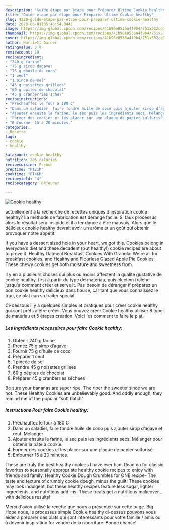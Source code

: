 ```yaml
---
description: "Guide étape par étape pour Préparer Ultime Cookie healthy"
title: "Guide étape par étape pour Préparer Ultime Cookie healthy"
slug: 4220-guide-etape-par-etape-pour-preparer-ultime-cookie-healthy
date: 2020-08-01T05:46:54.044Z
image: https://img-global.cpcdn.com/recipes/41b96e8536a4f9b4/751x532cq70/cookie-healthy-photo-principale-de-la-recette.jpg
thumbnail: https://img-global.cpcdn.com/recipes/41b96e8536a4f9b4/751x532cq70/cookie-healthy-photo-principale-de-la-recette.jpg
cover: https://img-global.cpcdn.com/recipes/41b96e8536a4f9b4/751x532cq70/cookie-healthy-photo-principale-de-la-recette.jpg
author: Harriett Garner
ratingvalue: 3.8
reviewcount: 10
recipeingredient:
- "240 g farine"
- "75 g sirop dagave"
- "75 g dhuile de coco"
- "1 oeuf"
- "1 pince de sel"
- "45 g noisettes grillees"
- "60 g ppites de chocolat"
- "45 g cranberries sches"
recipeinstructions:
- "Préchauffez le four à 180 C"
- "Dans un saladier, faire fondre huile de coco puis ajouter sirop d’agave et œuf. Mélanger"
- "Ajouter ensuite le farine, le sec puis les ingrédients secs. Mélanger pour obtenir la pâte à cookie."
- "Former des cookies et les placer sur une plaque de papier sulfurisé."
- "Enfourner 15 à 20 minutes."
categories:
- Recette
tags:
- cookie
- healthy

katakunci: cookie healthy 
nutrition: 205 calories
recipecuisine: French
preptime: "PT21M"
cooktime: "PT46M"
recipeyield: "4"
recipecategory: Déjeuner

---
```



![Cookie healthy](https://img-global.cpcdn.com/recipes/41b96e8536a4f9b4/751x532cq70/cookie-healthy-photo-principale-de-la-recette.jpg)

actuellement à la recherche de recettes uniques d'inspiration cookie healthy? La méthode de fabrication est dérange facile. Si faux processus alors le résultat sera insipide et il a tendance à être mauvais. Alors que le délicieux cookie healthy devrait avoir un arôme et un goût qui obtenir provoquer notre appétit.

If you have a dessert sized hole in your heart, we got this. Cookies belong in everyone&#39;s diet and these decadent (but healthy!) cookie recipes are about to prove it. Healthy Oatmeal Breakfast Cookies With Granola: We&#39;re all for breakfast cookies, and Healthy and Flourless Glazed Apple Pie Cookies: These chewy cookies get both moisture and sweetness from.

Il y en a plusieurs choses qui plus ou moins affectent la qualité gustative de cookie healthy, first à partir du type de matériau, puis élection fraîche jusqu'à comment créer et serve it. Pas besoin de déranger if préparez un bon cookie healthy délicieux dans house, car tant que vous connaissez le truc, ce plat can so traiter spécial.


Ci-dessous il y a quelques simples et pratiques pour créer cookie healthy qui sont prêts à être créés. Vous pouvez créer Cookie healthy utiliser 8 type de matériau et 5 étapes création. Voici les comment to faire le plat.

<!--inarticleads1-->

##### Les ingrédients nécessaires pour faire Cookie healthy:

1. Obtenir 240 g farine
1. Prenez 75 g sirop d’agave
1. Fournir 75 g d’huile de coco
1. Préparer 1 oeuf
1.  1 pincée de sel
1. Prendre 45 g noisettes grillees
1.  60 g pépites de chocolat
1. Préparer 45 g cranberries séchées


Be sure your bananas are super ripe. The riper the sweeter since we are not. These Healthy Cookies are unbelievably good. And oddly enough, they remind me of the popular &#34;soft batch&#34;. 

<!--inarticleads2-->

##### Instructions Pour faire Cookie healthy:

1. Préchauffez le four à 180 C
1. Dans un saladier, faire fondre huile de coco puis ajouter sirop d’agave et œuf. Mélanger
1. Ajouter ensuite le farine, le sec puis les ingrédients secs. Mélanger pour obtenir la pâte à cookie.
1. Former des cookies et les placer sur une plaque de papier sulfurisé.
1. Enfourner 15 à 20 minutes.


These are truly the best healthy cookies I have ever had. Read on for classic favorites to seasonally appropriate healthy cookie recipes to enjoy with friends and family. Healthy Cookie Dough Crumbles for ONE recipe- The taste and texture of crumbly cookie dough, minus the guilt! These cookies may look indulgent, but these healthy recipes feature less sugar, lighter ingredients, and nutritious add-ins. These treats get a nutritious makeover… with delicious results! 


Merci d'avoir utilisé la recette que nous a présentée sur cette page. Big Hope nous, le processus simple Cookie healthy ci-dessus pouvons vous aider à préparer des plats qui sont intéressants pour votre famille / amis ou à devenir inspiration for vendre de la nourriture. Bonne chance!
